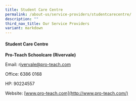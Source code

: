 ```yaml
---
title: Student Care Centre
permalink: /about-us/service-providers/studentcarecentre/
description: ""
third_nav_title: Our Service Providers
variant: markdown
---
```

#### **Student Care Centre**


  

**Pro-Teach Schoolcare (Rivervale)**

[](http://www.pro-teach.com/)

Email: r[ivervale@pro-teach.com](mailto:Rivervale@pro-teach.com)

Office: 6386 0168

HP: 90224557

Website:&nbsp;[www.pro-teach.com](http://www.pro-teach.com/)